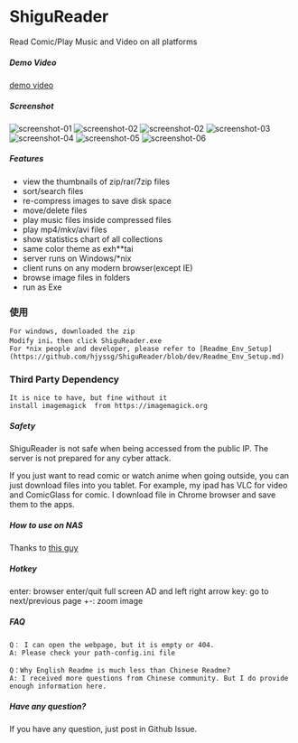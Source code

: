 # ShiguReader

Read Comic/Play Music and Video on all platforms


##### Demo Video
[demo video](https://youtu.be/nV24b6X6eeI)  

##### Screenshot

![screenshot-01](screenshot/01.png)
![screenshot-02](screenshot/02.png)
![screenshot-02](screenshot/02.5.png)
![screenshot-03](screenshot/03.png)
![screenshot-04](screenshot/04.png)
![screenshot-05](screenshot/05.png)
![screenshot-06](screenshot/06.png)

##### Features

* view the thumbnails of zip/rar/7zip files
* sort/search files
* re-compress images to save disk space
* move/delete files
* play music files inside compressed files
* play mp4/mkv/avi files
* show statistics chart of all collections
* same color theme as exh**tai
* server runs on Windows/*nix
* client runs on any modern browser(except IE)
* browse image files in folders 
* run as Exe


### 使用
    For windows, downloaded the zip
    Modify ini，then click ShiguReader.exe
    For *nix people and developer, please refer to [Readme_Env_Setup](https://github.com/hjyssg/ShiguReader/blob/dev/Readme_Env_Setup.md)

### Third Party Dependency
    It is nice to have, but fine without it
    install imagemagick  from https://imagemagick.org


##### Safety
ShiguReader is not safe when being accessed from the public IP. The server is not prepared for any cyber attack.

If you just want to read comic or watch anime when going outside, you can just download files into you tablet.
For example, my ipad has VLC for video and ComicGlass for comic. I download file in Chrome browser and save them to the apps.

##### How to use on NAS

Thanks to [this guy](https://github.com/hjyssg/ShiguReader/issues/90)

##### Hotkey

enter: browser enter/quit full screen
AD and left right arrow key: go to next/previous page
+-: zoom image

##### FAQ
    Q： I can open the webpage, but it is empty or 404.
    A: Please check your path-config.ini file

    Q：Why English Readme is much less than Chinese Readme?
    A: I received more questions from Chinese community. But I do provide enough information here.


##### Have any question?

If you have any question, just post in Github Issue.